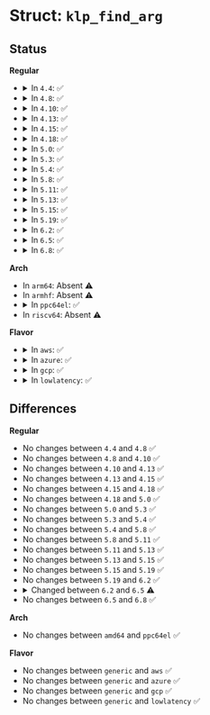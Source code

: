 # Struct: <code>klp_find_arg</code>

## Status
<b>Regular</b>
<ul>
<li>
<details>
<summary>In <code>4.4</code>: ✅</summary>

```c
struct klp_find_arg {
    const char *objname;
    const char *name;
    long unsigned int addr;
    long unsigned int count;
    long unsigned int pos;
};
```
</details>
</li>
<li>
<details>
<summary>In <code>4.8</code>: ✅</summary>

```c
struct klp_find_arg {
    const char *objname;
    const char *name;
    long unsigned int addr;
    long unsigned int count;
    long unsigned int pos;
};
```
</details>
</li>
<li>
<details>
<summary>In <code>4.10</code>: ✅</summary>

```c
struct klp_find_arg {
    const char *objname;
    const char *name;
    long unsigned int addr;
    long unsigned int count;
    long unsigned int pos;
};
```
</details>
</li>
<li>
<details>
<summary>In <code>4.13</code>: ✅</summary>

```c
struct klp_find_arg {
    const char *objname;
    const char *name;
    long unsigned int addr;
    long unsigned int count;
    long unsigned int pos;
};
```
</details>
</li>
<li>
<details>
<summary>In <code>4.15</code>: ✅</summary>

```c
struct klp_find_arg {
    const char *objname;
    const char *name;
    long unsigned int addr;
    long unsigned int count;
    long unsigned int pos;
};
```
</details>
</li>
<li>
<details>
<summary>In <code>4.18</code>: ✅</summary>

```c
struct klp_find_arg {
    const char *objname;
    const char *name;
    long unsigned int addr;
    long unsigned int count;
    long unsigned int pos;
};
```
</details>
</li>
<li>
<details>
<summary>In <code>5.0</code>: ✅</summary>

```c
struct klp_find_arg {
    const char *objname;
    const char *name;
    long unsigned int addr;
    long unsigned int count;
    long unsigned int pos;
};
```
</details>
</li>
<li>
<details>
<summary>In <code>5.3</code>: ✅</summary>

```c
struct klp_find_arg {
    const char *objname;
    const char *name;
    long unsigned int addr;
    long unsigned int count;
    long unsigned int pos;
};
```
</details>
</li>
<li>
<details>
<summary>In <code>5.4</code>: ✅</summary>

```c
struct klp_find_arg {
    const char *objname;
    const char *name;
    long unsigned int addr;
    long unsigned int count;
    long unsigned int pos;
};
```
</details>
</li>
<li>
<details>
<summary>In <code>5.8</code>: ✅</summary>

```c
struct klp_find_arg {
    const char *objname;
    const char *name;
    long unsigned int addr;
    long unsigned int count;
    long unsigned int pos;
};
```
</details>
</li>
<li>
<details>
<summary>In <code>5.11</code>: ✅</summary>

```c
struct klp_find_arg {
    const char *objname;
    const char *name;
    long unsigned int addr;
    long unsigned int count;
    long unsigned int pos;
};
```
</details>
</li>
<li>
<details>
<summary>In <code>5.13</code>: ✅</summary>

```c
struct klp_find_arg {
    const char *objname;
    const char *name;
    long unsigned int addr;
    long unsigned int count;
    long unsigned int pos;
};
```
</details>
</li>
<li>
<details>
<summary>In <code>5.15</code>: ✅</summary>

```c
struct klp_find_arg {
    const char *objname;
    const char *name;
    long unsigned int addr;
    long unsigned int count;
    long unsigned int pos;
};
```
</details>
</li>
<li>
<details>
<summary>In <code>5.19</code>: ✅</summary>

```c
struct klp_find_arg {
    const char *objname;
    const char *name;
    long unsigned int addr;
    long unsigned int count;
    long unsigned int pos;
};
```
</details>
</li>
<li>
<details>
<summary>In <code>6.2</code>: ✅</summary>

```c
struct klp_find_arg {
    const char *objname;
    const char *name;
    long unsigned int addr;
    long unsigned int count;
    long unsigned int pos;
};
```
</details>
</li>
<li>
<details>
<summary>In <code>6.5</code>: ✅</summary>

```c
struct klp_find_arg {
    const char *name;
    long unsigned int addr;
    long unsigned int count;
    long unsigned int pos;
};
```
</details>
</li>
<li>
<details>
<summary>In <code>6.8</code>: ✅</summary>

```c
struct klp_find_arg {
    const char *name;
    long unsigned int addr;
    long unsigned int count;
    long unsigned int pos;
};
```
</details>
</li>
</ul>
<b>Arch</b>
<ul>
<li>
In <code>arm64</code>: Absent ⚠️
</li>
<li>
In <code>armhf</code>: Absent ⚠️
</li>
<li>
<details>
<summary>In <code>ppc64el</code>: ✅</summary>

```c
struct klp_find_arg {
    const char *objname;
    const char *name;
    long unsigned int addr;
    long unsigned int count;
    long unsigned int pos;
};
```
</details>
</li>
<li>
In <code>riscv64</code>: Absent ⚠️
</li>
</ul>
<b>Flavor</b>
<ul>
<li>
<details>
<summary>In <code>aws</code>: ✅</summary>

```c
struct klp_find_arg {
    const char *objname;
    const char *name;
    long unsigned int addr;
    long unsigned int count;
    long unsigned int pos;
};
```
</details>
</li>
<li>
<details>
<summary>In <code>azure</code>: ✅</summary>

```c
struct klp_find_arg {
    const char *objname;
    const char *name;
    long unsigned int addr;
    long unsigned int count;
    long unsigned int pos;
};
```
</details>
</li>
<li>
<details>
<summary>In <code>gcp</code>: ✅</summary>

```c
struct klp_find_arg {
    const char *objname;
    const char *name;
    long unsigned int addr;
    long unsigned int count;
    long unsigned int pos;
};
```
</details>
</li>
<li>
<details>
<summary>In <code>lowlatency</code>: ✅</summary>

```c
struct klp_find_arg {
    const char *objname;
    const char *name;
    long unsigned int addr;
    long unsigned int count;
    long unsigned int pos;
};
```
</details>
</li>
</ul>

## Differences
<b>Regular</b>
<ul>
<li>
No changes between <code>4.4</code> and <code>4.8</code> ✅
</li>
<li>
No changes between <code>4.8</code> and <code>4.10</code> ✅
</li>
<li>
No changes between <code>4.10</code> and <code>4.13</code> ✅
</li>
<li>
No changes between <code>4.13</code> and <code>4.15</code> ✅
</li>
<li>
No changes between <code>4.15</code> and <code>4.18</code> ✅
</li>
<li>
No changes between <code>4.18</code> and <code>5.0</code> ✅
</li>
<li>
No changes between <code>5.0</code> and <code>5.3</code> ✅
</li>
<li>
No changes between <code>5.3</code> and <code>5.4</code> ✅
</li>
<li>
No changes between <code>5.4</code> and <code>5.8</code> ✅
</li>
<li>
No changes between <code>5.8</code> and <code>5.11</code> ✅
</li>
<li>
No changes between <code>5.11</code> and <code>5.13</code> ✅
</li>
<li>
No changes between <code>5.13</code> and <code>5.15</code> ✅
</li>
<li>
No changes between <code>5.15</code> and <code>5.19</code> ✅
</li>
<li>
No changes between <code>5.19</code> and <code>6.2</code> ✅
</li>
<li>
<details>
<summary>Changed between <code>6.2</code> and <code>6.5</code> ⚠️</summary>
<ul>
<li>
<b>Field removed. </b>
<code>const char *objname</code>
</li>
</ul>
</details>
</li>
<li>
No changes between <code>6.5</code> and <code>6.8</code> ✅
</li>
</ul>
<b>Arch</b>
<ul>
<li>
No changes between <code>amd64</code> and <code>ppc64el</code> ✅
</li>
</ul>
<b>Flavor</b>
<ul>
<li>
No changes between <code>generic</code> and <code>aws</code> ✅
</li>
<li>
No changes between <code>generic</code> and <code>azure</code> ✅
</li>
<li>
No changes between <code>generic</code> and <code>gcp</code> ✅
</li>
<li>
No changes between <code>generic</code> and <code>lowlatency</code> ✅
</li>
</ul>
